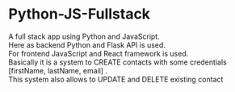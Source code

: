 # Python-JS-Fullstack
A full stack app using Python and JavaScript.  
Here as backend Python and Flask API is used.  
For frontend JavaScript and React framework is used.  
Basically it is a system to CREATE contacts with some credentials [firstName, lastName, email] .  
This system also allows to UPDATE and DELETE existing contact 
